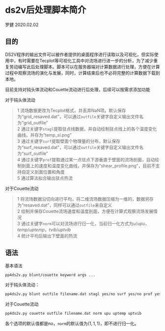 # ds2v后处理脚本简介

罗健 2020.02.02

## 目的

DS2V程序的输出文件可以被作者提供的桌面程序进行读取以及可视化，但实际使用中，有时需要在Tecplot等可视化工具中对流场进行进一步的分析，为了减少重复劳动编写此后处理脚本。脚本可以在服务器端对计算数据进行处理，方便在计算过程中观察流场的演化与发展，同时，计算结束后也不必将完整的计算数据下载到本地。

目前支持对钝头体流动和Couette流动进行后处理，后续可以按需求添加功能

对于钝头体流动  
>1 流场数据更改为Tecplot格式，并丢弃NaN项。默认保存为“grid_resaved.dat”，可以通过`outfile`关键字自定义输出文件名为“grid_outfile”  
>2 通过关键字`stagl`提取驻点线数据，并自动绘制驻点线上的各个温度变化曲线，并存为“temp_sl.png”  
>3 通过关键字`surf`提取壁面个物理量的分布，默认保存为“surf_resaved.dat”，可以通过`outfile`关键字自定义输出文件名为“surf_outfile”  
>4 通过关键字`prof`提取通过某一点驻点下游垂直于壁面的流场剖面，自动绘制剖面上的速度和温度变化曲线，并保存为“shear_profile.png”，目前不支持自定义剖面位置和角度  
>5 通过算法拟合输出驻点热流

对于Couette流动  
>1 将流场数据沿切向进行平均，将二维流场数据压缩为一维的，数据另存为“resaved.dat”，同样可以通过`outfile`来自定义  
>2 绘制并保存Couette流场速度和温度剖面，方便在计算式观察流场发展情况  
>3 通过关键字`norm`可以对流场进行归一化，当前归一化方式为$u/upu$，$temp/uptemp$，$tvib/uptvib$  
>4 统计平均后输出下壁面的热流

## 语法

基本语法

```bash
pp4ds2v.py blunt/couette keyword args ...
```

对于钝头体流动：

```bash
pp4ds2v.py blunt outfile filename.dat stagl yes/no surf yes/no prof yes/no
```

对于Couette流动

```bash
pp4ds2v.py couette outfile filename.dat norm upu uptemp uptvib
```

各个选项的默认值都是no，`norm`的默认值为$(1,1,1)$，即不进行归一化。
